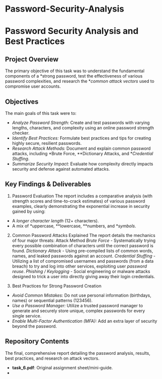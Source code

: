 # Password-Security-Analysis
# Password Security Analysis and Best Practices

## Project Overview
The primary objective of this task was to understand the fundamental components of a *strong password, test the effectiveness of various password complexities, and research the **common attack vectors* used to compromise user accounts.
## Objectives
The main goals of this task were to:

* *Analyze Password Strength:* Create and test passwords with varying lengths, characters, and complexity using an online password strength checker.
* *Identify Best Practices:* Formulate best practices and tips for creating highly secure, resilient passwords.
* *Research Attack Methods:* Document and explain common password attacks, including *Brute Force, **Dictionary Attacks, and **Credential Stuffing*.
* *Summarize Security Impact:* Evaluate how complexity directly impacts security and defense against automated attacks.

## Key Findings & Deliverables
1. Password Evaluation
The report includes a comparative analysis (with strength scores and time-to-crack estimates) of various password examples, clearly demonstrating the exponential increase in security gained by using:
* A *longer character length* (12+ characters).
* A mix of *uppercase, **lowercase, **numbers, and **symbols*.

2. Common Password Attacks Explained
The report details the mechanics of four major threats:
Attack Method 
 *Brute Force* - Systematically trying every possible combination of characters until the correct password is found. 
 *Dictionary Attack* - Using pre-compiled lists of common words, names, and leaked passwords against an account. 
 *Credential Stuffing* - Utilizing a list of compromised usernames and passwords (from a data breach) to try and log into other services, exploiting user *password reuse*. 
 *Phishing / Keylogging* - Social engineering or malware attacks designed to trick a user into directly giving away their login credentials. 

3. Best Practices for Strong Password Creation
 * *Avoid Common Mistakes:* Do not use personal information (birthdays, names) or sequential patterns (123456).
 * *Use a Password Manager:* Utilize a trusted password manager to generate and securely store unique, complex passwords for every single service.
 * *Enable Multi-Factor Authentication (MFA):* Add an extra layer of security beyond the password.

## Repository Contents
 The final, comprehensive report detailing the password analysis, results, best practices, and research on attack vectors.
* **task_6.pdf**: Original assignment sheet/mini-guide.
*
